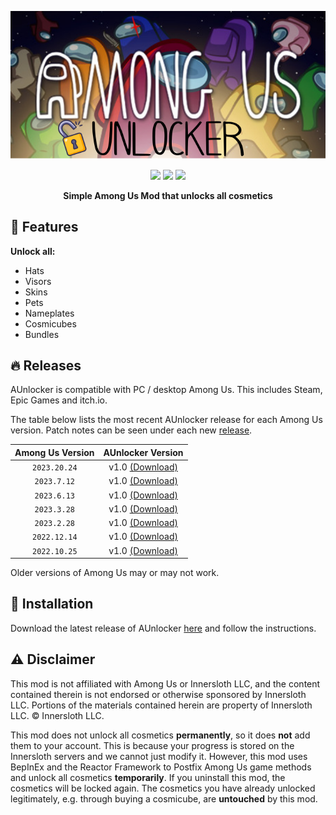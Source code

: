 <p align="center">
  <img src="./icon.png">
</p>

<p align="center">
  <img src="https://img.shields.io/badge/Made%20with-C%23-1f425f.svg?style=plastic&logo=csharp&color=000000&labelColor=A200FF">
  <img src="https://img.shields.io/badge/license-GPL-brightgreen.svg?style=plastic&logo=GNU&label=License">
  <img src="https://img.shields.io/badge/Reactor-blue.svg?style=plastic&logo=React&color=000000&label=Using">
</p>

<p align="center">
<b>Simple Among Us Mod that unlocks all cosmetics</b>


## 🎉 Features
**Unlock all:**
- Hats
- Visors
- Skins
- Pets
- Nameplates
- Cosmicubes
- Bundles

## 🔥 Releases
AUnlocker is compatible with PC / desktop Among Us. This includes Steam, Epic Games and itch.io.

The table below lists the most recent AUnlocker release for each Among Us version. Patch notes can be seen under each new [release](https://github.com/kk-dev7/AUnlocker/releases).

| Among Us Version | AUnlocker Version |
|:-:|:-:|
| `2023.20.24`       | v1.0 [(Download)](https://github.com/kk-dev7/AUnlocker/releases/tag/v1.0) |
| `2023.7.12`        | v1.0 [(Download)](https://github.com/kk-dev7/AUnlocker/releases/tag/v1.0) |
| `2023.6.13`        | v1.0 [(Download)](https://github.com/kk-dev7/AUnlocker/releases/tag/v1.0) |
| `2023.3.28`        | v1.0 [(Download)](https://github.com/kk-dev7/AUnlocker/releases/tag/v1.0) |
| `2023.2.28`        | v1.0 [(Download)](https://github.com/kk-dev7/AUnlocker/releases/tag/v1.0) |
| `2022.12.14`       | v1.0 [(Download)](https://github.com/kk-dev7/AUnlocker/releases/tag/v1.0) |
| `2022.10.25`       | v1.0 [(Download)](https://github.com/kk-dev7/AUnlocker/releases/tag/v1.0) |

Older versions of Among Us may or may not work. 

## 💾 Installation
Download the latest release of AUnlocker [here](https://github.com/kk-dev7/AUnlocker/releases) and follow the instructions.

## ⚠️ Disclaimer
This mod is not affiliated with Among Us or Innersloth LLC, and the content contained therein is not endorsed or otherwise sponsored by Innersloth LLC. Portions of the materials contained herein are property of Innersloth LLC. © Innersloth LLC.

This mod does not unlock all cosmetics **permanently**, so it does **not** add them to your account. This is because your progress is stored on the Innersloth servers and we cannot just modify it. However, this mod uses BepInEx and the Reactor Framework to Postfix Among Us game methods and unlock all cosmetics **temporarily**. If you uninstall this mod, the cosmetics will be locked again. The cosmetics you have already unlocked legitimately, e.g. through buying a cosmicube, are **untouched** by this mod.
